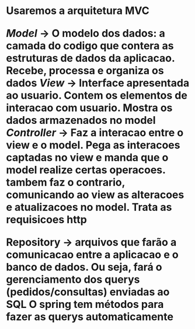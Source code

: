 <h1> Usaremos a arquitetura MVC

*Model* -> O modelo dos dados: a camada do codigo que contera as estruturas de dados da aplicacao. Recebe, processa e organiza os dados
*View* -> Interface apresentada ao usuario. Contem os elementos de interacao com usuario. Mostra os dados armazenados no model
*Controller* -> Faz a interacao entre o view e o model. Pega as interacoes captadas no view e manda que o model realize certas operacoes. tambem faz o contrario, comunicando ao view as alteracoes e atualizacoes no model. Trata as requisicoes http


Repository -> arquivos que farão a comunicacao entre a aplicacao e o banco de dados. Ou seja, fará o gerenciamento dos querys (pedidos/consultas) enviadas ao SQL
O spring tem métodos para fazer as querys automaticamente